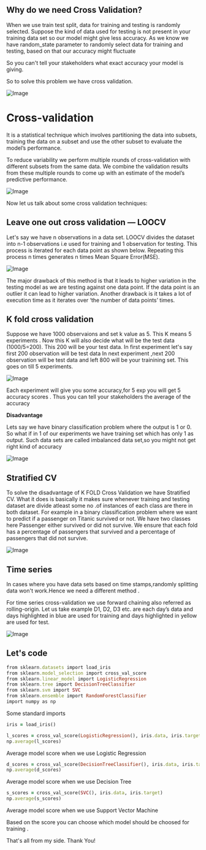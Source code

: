 ## Why do we need Cross Validation?
When we use train test split, data for training and testing is randomly selected. Suppose the kind of data used for testing is not present in your training data set
so our model might give less accuracy. As we know we have random_state parameter to randomly select data 
for training and testing, based on that our accuracy might fluctuate

So you can't tell your stakeholders what exact accuracy your model is giving.

So to solve this problem we have cross validation.

![Image](https://media.makeameme.org/created/my-saviour-5b38e3.jpg)

# **Cross-validation** 
It is a statistical technique which involves
partitioning the data into subsets, training the data on a 
subset and use the other subset to evaluate the model’s
performance.

To reduce variability we perform multiple rounds of cross-validation with different subsets from the same data. 
We combine the validation results from these multiple rounds 
to come up with an estimate of the model’s predictive performance.

![Image](https://miro.medium.com/max/1400/1*sWQi89jsD84iYcWb4yBB3g.png)

Now let us talk about some cross validation techniques:
## Leave one out cross validation — LOOCV
Let's say we have n observations in a data set. LOOCV divides the dataset 
into n-1 observations i.e used for training and 1 observation for testing.
This process is iterated for each data point as shown below. Repeating 
this process n times generates n times Mean Square Error(MSE).

![Image](https://miro.medium.com/max/1400/1*AVVhcmOs7WCBnpNhqi-L6g.png)

The major drawback of this method is that it leads to higher variation in the testing model as we are testing against one data point. If the data point is an outlier it can lead to higher variation. Another drawback is it takes a lot of 
execution time as it iterates over ‘the number of data points’
times.

## K fold cross validation
Suppose we have 1000 observaions and set k value as 5. This K means 
5 experiments . Now this K will also decide what will be the test data
(1000/5=200). This 200 will be your test  data.
In first experiment let's say first 200 observation will be test data
In next experiment ,next 200 observation will be test data and left 
800 will be your trainining set. This goes on till 5 experiments.

![Image](https://media.geeksforgeeks.org/wp-content/uploads/crossValidation.jpg)

Each experiment will give you some accuracy,for 5 exp you
will get 5 accuracy scores . Thus you can tell your stakeholders
the average of the accuracy

**Disadvantage**

Lets say we have binary classification problem where the output is 1 or 0.
So what if in 1 of our experiments we have training set which has only 1 as output.
Such data sets are called imbalanced data set,so you might not get right kind of accuracy

![Image](https://datascience.aero/wp-content/uploads/2017/12/imbalancedata.png)

## Stratified CV
To solve the disadvantage of  K FOLD Cross Validation we have
Stratified CV.
What it does is basically it makes sure whenever training 
and testing dataset are divide atleast some no .of instances of each class are there
in both dataset. 
For example in a binary classification problem where we want to predict if a passenger on Titanic survived or not. We have two classes here Passenger either survived or did not survive. We ensure that each fold has a percentage of passengers that survived and a percentage of passengers that did not survive.

![Image](https://miro.medium.com/max/1170/1*TuWV2i98KmBxX5qkz_gX9g.png)

## Time series
In cases where you have data sets based on time stamps,randomly
splitting data won't work.Hence we need a different method .

For time series cross-validation we use forward chaining
also referred as rolling-origin.
Let us take example
D1, D2, D3 etc. are each day’s data and days highlighted in blue are used for training and days
highlighted in yellow are used for test. 

![Image](https://miro.medium.com/max/681/1*WMJCAkveTgbdBveMMMZtUg.png)

## Let's code
```ruby
from sklearn.datasets import load_iris
from sklearn.model_selection import cross_val_score
from sklearn.linear_model import LogisticRegression
from sklearn.tree import DecisionTreeClassifier
from sklearn.svm import SVC
from sklearn.ensemble import RandomForestClassifier
import numpy as np
```
Some standard imports
```ruby
iris = load_iris()
```

```ruby
l_scores = cross_val_score(LogisticRegression(), iris.data, iris.target)
np.average(l_scores)
```
Average model score when we use Logistic Regression

```ruby
d_scores = cross_val_score(DecisionTreeClassifier(), iris.data, iris.target)
np.average(d_scores)
```

Average model score when we use Decision Tree
```ruby
s_scores = cross_val_score(SVC(), iris.data, iris.target)
np.average(s_scores)
```
Average model score when we use Support Vector Machine 

Based on the score you can choose which model should be choosed for training .

That's all  from my side.
Thank You!











